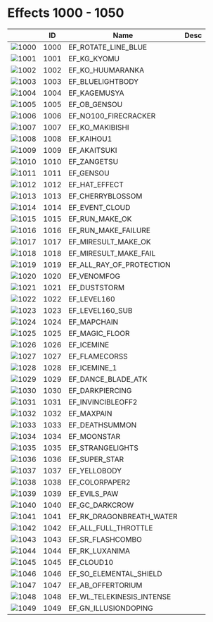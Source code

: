 # Effects 1000 - 1050

|    | ID | Name | Desc |
|----|----|------|------|
| ![1000](./1000-1050/1000.gif) | 1000 | EF_ROTATE_LINE_BLUE |  |
| ![1001](./1000-1050/1001.gif) | 1001 | EF_KG_KYOMU |  |
| ![1002](./1000-1050/1002.gif) | 1002 | EF_KO_HUUMARANKA |  |
| ![1003](./1000-1050/1003.gif) | 1003 | EF_BLUELIGHTBODY |  |
| ![1004](./1000-1050/1004.gif) | 1004 | EF_KAGEMUSYA |  |
| ![1005](./1000-1050/1005.gif) | 1005 | EF_OB_GENSOU |  |
| ![1006](./1000-1050/1006.gif) | 1006 | EF_NO100_FIRECRACKER |  |
| ![1007](./1000-1050/1007.gif) | 1007 | EF_KO_MAKIBISHI |  |
| ![1008](./1000-1050/1008.gif) | 1008 | EF_KAIHOU1 |  |
| ![1009](./1000-1050/1009.gif) | 1009 | EF_AKAITSUKI |  |
| ![1010](./1000-1050/1010.gif) | 1010 | EF_ZANGETSU |  |
| ![1011](./1000-1050/1011.gif) | 1011 | EF_GENSOU |  |
| ![1012](./1000-1050/1012.gif) | 1012 | EF_HAT_EFFECT |  |
| ![1013](./1000-1050/1013.gif) | 1013 | EF_CHERRYBLOSSOM |  |
| ![1014](./1000-1050/1014.gif) | 1014 | EF_EVENT_CLOUD |  |
| ![1015](./1000-1050/1015.gif) | 1015 | EF_RUN_MAKE_OK |  |
| ![1016](./1000-1050/1016.gif) | 1016 | EF_RUN_MAKE_FAILURE |  |
| ![1017](./1000-1050/1017.gif) | 1017 | EF_MIRESULT_MAKE_OK |  |
| ![1018](./1000-1050/1018.gif) | 1018 | EF_MIRESULT_MAKE_FAIL |  |
| ![1019](./1000-1050/1019.gif) | 1019 | EF_ALL_RAY_OF_PROTECTION |  |
| ![1020](./1000-1050/1020.gif) | 1020 | EF_VENOMFOG |  |
| ![1021](./1000-1050/1021.gif) | 1021 | EF_DUSTSTORM |  |
| ![1022](./1000-1050/1022.gif) | 1022 | EF_LEVEL160 |  |
| ![1023](./1000-1050/1023.gif) | 1023 | EF_LEVEL160_SUB |  |
| ![1024](./1000-1050/1024.gif) | 1024 | EF_MAPCHAIN |  |
| ![1025](./1000-1050/1025.gif) | 1025 | EF_MAGIC_FLOOR |  |
| ![1026](./1000-1050/1026.gif) | 1026 | EF_ICEMINE |  |
| ![1027](./1000-1050/1027.gif) | 1027 | EF_FLAMECORSS |  |
| ![1028](./1000-1050/1028.gif) | 1028 | EF_ICEMINE_1 |  |
| ![1029](./1000-1050/1029.gif) | 1029 | EF_DANCE_BLADE_ATK |  |
| ![1030](./1000-1050/1030.gif) | 1030 | EF_DARKPIERCING |  |
| ![1031](./1000-1050/1031.gif) | 1031 | EF_INVINCIBLEOFF2 |  |
| ![1032](./1000-1050/1032.gif) | 1032 | EF_MAXPAIN |  |
| ![1033](./1000-1050/1033.gif) | 1033 | EF_DEATHSUMMON |  |
| ![1034](./1000-1050/1034.gif) | 1034 | EF_MOONSTAR |  |
| ![1035](./1000-1050/1035.gif) | 1035 | EF_STRANGELIGHTS |  |
| ![1036](./1000-1050/1036.gif) | 1036 | EF_SUPER_STAR |  |
| ![1037](./1000-1050/1037.gif) | 1037 | EF_YELLOBODY |  |
| ![1038](./1000-1050/1038.gif) | 1038 | EF_COLORPAPER2 |  |
| ![1039](./1000-1050/1039.gif) | 1039 | EF_EVILS_PAW |  |
| ![1040](./1000-1050/1040.gif) | 1040 | EF_GC_DARKCROW |  |
| ![1041](./1000-1050/1041.gif) | 1041 | EF_RK_DRAGONBREATH_WATER |  |
| ![1042](./1000-1050/1042.gif) | 1042 | EF_ALL_FULL_THROTTLE |  |
| ![1043](./1000-1050/1043.gif) | 1043 | EF_SR_FLASHCOMBO |  |
| ![1044](./1000-1050/1044.gif) | 1044 | EF_RK_LUXANIMA |  |
| ![1045](./1000-1050/1045.gif) | 1045 | EF_CLOUD10 |  |
| ![1046](./1000-1050/1046.gif) | 1046 | EF_SO_ELEMENTAL_SHIELD |  |
| ![1047](./1000-1050/1047.gif) | 1047 | EF_AB_OFFERTORIUM |  |
| ![1048](./1000-1050/1048.gif) | 1048 | EF_WL_TELEKINESIS_INTENSE |  |
| ![1049](./1000-1050/1049.gif) | 1049 | EF_GN_ILLUSIONDOPING |  |
